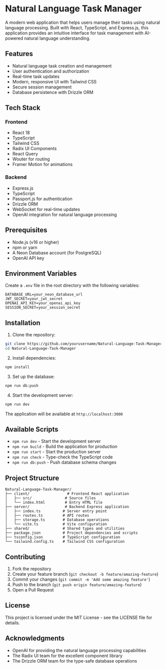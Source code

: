 # Natural Language Task Manager

A modern web application that helps users manage their tasks using natural language processing. Built with React, TypeScript, and Express.js, this application provides an intuitive interface for task management with AI-powered natural language understanding.

## Features

- Natural language task creation and management
- User authentication and authorization
- Real-time task updates
- Modern, responsive UI with Tailwind CSS
- Secure session management
- Database persistence with Drizzle ORM

## Tech Stack

### Frontend
- React 18
- TypeScript
- Tailwind CSS
- Radix UI Components
- React Query
- Wouter for routing
- Framer Motion for animations

### Backend
- Express.js
- TypeScript
- Passport.js for authentication
- Drizzle ORM
- WebSocket for real-time updates
- OpenAI integration for natural language processing

## Prerequisites

- Node.js (v16 or higher)
- npm or yarn
- A Neon Database account (for PostgreSQL)
- OpenAI API key

## Environment Variables

Create a `.env` file in the root directory with the following variables:

```env
DATABASE_URL=your_neon_database_url
JWT_SECRET=your_jwt_secret
OPENAI_API_KEY=your_openai_api_key
SESSION_SECRET=your_session_secret
```

## Installation

1. Clone the repository:
```bash
git clone https://github.com/yourusername/Natural-Language-Task-Manager.git
cd Natural-Language-Task-Manager
```

2. Install dependencies:
```bash
npm install
```

3. Set up the database:
```bash
npm run db:push
```

4. Start the development server:
```bash
npm run dev
```

The application will be available at `http://localhost:3000`

## Available Scripts

- `npm run dev` - Start the development server
- `npm run build` - Build the application for production
- `npm run start` - Start the production server
- `npm run check` - Type-check the TypeScript code
- `npm run db:push` - Push database schema changes

## Project Structure

```
Natural-Language-Task-Manager/
├── client/                 # Frontend React application
│   ├── src/               # Source files
│   └── index.html         # Entry HTML file
├── server/                # Backend Express application
│   ├── index.ts          # Server entry point
│   ├── routes.ts         # API routes
│   ├── storage.ts        # Database operations
│   └── vite.ts           # Vite configuration
├── shared/               # Shared types and utilities
├── package.json          # Project dependencies and scripts
├── tsconfig.json         # TypeScript configuration
└── tailwind.config.ts    # Tailwind CSS configuration
```

## Contributing

1. Fork the repository
2. Create your feature branch (`git checkout -b feature/amazing-feature`)
3. Commit your changes (`git commit -m 'Add some amazing feature'`)
4. Push to the branch (`git push origin feature/amazing-feature`)
5. Open a Pull Request

## License

This project is licensed under the MIT License - see the LICENSE file for details.

## Acknowledgments

- OpenAI for providing the natural language processing capabilities
- The Radix UI team for the excellent component library
- The Drizzle ORM team for the type-safe database operations 
